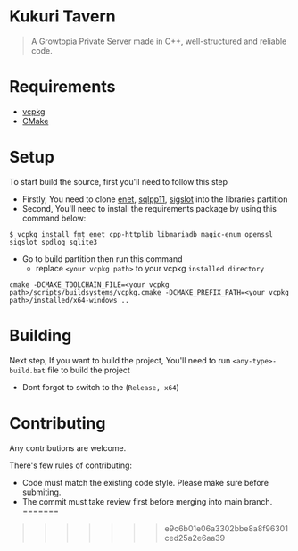 # Kukuri Tavern
> A Growtopia Private Server made in C++, well-structured and reliable code.

# Requirements
- [vcpkg](https://vcpkg.io/en/)
- [CMake](https://cmake.org/download/)

# Setup
To start build the source, first you'll need to follow this step
- Firstly, You need to clone [enet](https://github.com/lsalzman/enet/tree/be7cefa39cd23dfc5919b20a12d8e25a9f3a2419), [sqlpp11](https://github.com/rbock/sqlpp11/tree/9412851408e7bc290732b56d7a5e76c6942d49d8), [sigslot](https://github.com/palacaze/sigslot/tree/33802bb3e94c4dfe07bd41b537b36806f94c3e3a) into the libraries partition
- Second, You'll need to install the requirements package by using this command below:
```
$ vcpkg install fmt enet cpp-httplib libmariadb magic-enum openssl sigslot spdlog sqlite3
```
- Go to build partition then run this command
  - replace `<your vcpkg path>` to your vcpkg `installed directory`
```
cmake -DCMAKE_TOOLCHAIN_FILE=<your vcpkg path>/scripts/buildsystems/vcpkg.cmake -DCMAKE_PREFIX_PATH=<your vcpkg path>/installed/x64-windows ..
```

# Building
Next step, If you want to build the project, You'll need to run `<any-type>-build.bat` file to build the project
- Dont forgot to switch to the (`Release, x64`)

# Contributing
Any contributions are welcome.

There's few rules of contributing:
- Code must match the existing code style. Please make sure before submiting.
- The commit must take review first before merging into main branch.
=======

>>>>>>> e9c6b01e06a3302bbe8a8f96301ced25a2e6aa39
